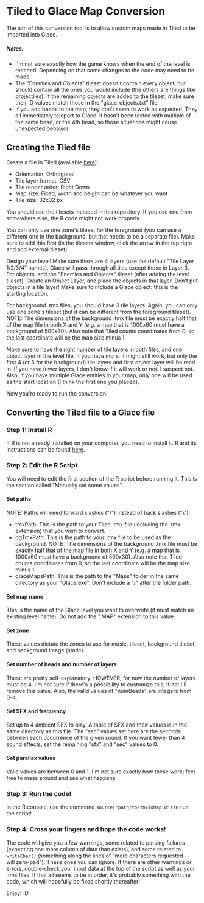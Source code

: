 Tiled to Glace Map Conversion
=============================

The aim of this conversion tool is to allow custom maps made in Tiled to be imported into Glace.

##### Notes:

+ I'm not sure exactly how the game knows when the end of the level is reached. Depending on that some changes to the code may need to be made.
+ The "Enemies and Objects" tileset doesn't contain every object, but should contain all the ones you would include (the others are things like projectiles). If the remaining objects are added to the tileset, make sure their ID values match those in the "glace_objects.txt" file.
+ If you add beads to the map, they don't seem to work as expected. They all immediately teleport to Glace. It hasn't been tested with multiple of the same bead, or the 4th bead, so those situations might cause unexpected behavior.

Creating the Tiled file
-----------------------

Create a file in Tiled (available [here](https://www.mapeditor.org/)):

+ Orientation: Orthogonal
+ Tile layer format: CSV
+ Tile render order: Right Down
+ Map size: Fixed, width and height can be whatever you want
+ Tile size: 32x32 px

You should use the tilesets included in this repository. If you use one from somewhere else, the R code might not work properly.

You can only use one zone's tileset for the foreground (you can use a different one in the background, but that needs to be a separate file). Make sure to add this first (in the tilesets window, click the arrow in the top right and add external tileset).

Design your level! Make sure there are 4 layers (use the default "Tile Layer 1/2/3/4" names). Glace will pass through all tiles except those in Layer 3. For objects, add the "Enemies and Objects" tileset (after adding the level tileset). Create an Object Layer, and place the objects in that layer. Don't put objects in a tile layer! Make sure to include a Glace object: this is the starting location.

For background .tmx files, you should have 3 tile layers. Again, you can only use one zone's tileset (but it can be different from the foreground tileset). NOTE: The dimensions of the background .tmx file must be exactly half that of the map file in both X and Y (e.g. a map that is 1000x60 must have a background of 500x30). Also note that Tiled counts coordinates from 0, so the last coordinate will be the map size minus 1.

Make sure to have the right number of tile layers in both files, and one object layer in the level file. If you have more, it might still work, but only the first 4 (or 3 for the background) tile layers and first object layer will be read in. If you have fewer layers, I don't know if it will work or not. I suspect not. Also, if you have multiple Glace entities in your map, only one will be used as the start location (I think the first one you placed).

Now you're ready to run the conversion!



Converting the Tiled file to a Glace file
-----------------------------------------

### Step 1: Install R
If R is not already installed on your computer, you need to install it. R and its instructions can be found [here](https://www.r-project.org/).


### Step 2: Edit the R Script

You will need to edit the first section of the R script before running it. This is the section called "Manually set some values".


#### Set paths

NOTE: Paths will need forward slashes ("/") instead of back slashes ("\\").

+ tmxPath: This is the path to your Tiled .tmx file (including the .tmx extension) that you wish to convert.
+ bgTmxPath: This is the path to your .tmx file to be used as the background. NOTE: The dimensions of the background .tmx file must be exactly half that of the map file in both X and Y (e.g. a map that is 1000x60 must have a background of 500x30). Also note that Tiled counts coordinates from 0, so the last coordinate will be the map size minus 1.
+ glaceMapsPath: This is the path to the "Maps" folder in the same directory as your "Glace.exe". Don't include a "/" after the folder path.

#### Set map name

This is the name of the Glace level you want to overwrite (it must match an existing level name). Do not add the ".MAP" extension to this value.

#### Set zone

These values dictate the zones to use for music, tileset, background tileset, and background image (static).

#### Set number of beads and number of layers

These are pretty self-explanatory. HOWEVER, for now the number of layers must be 4. I'm not sure if there's a possibility to customize this, if not I'll remove this value. Also, the valid values of "numBeads" are integers from 0&ndash;4.

#### Set SFX and frequency

Set up to 4 ambient SFX to play. A table of SFX and their values is in the same directory as this file. The "sec" values set here are the seconds between each occurrence of the given sound. If you want fewer than 4 sound effects, set the remaining "sfx" and "sec" values to 0.

#### Set parallax values

Valid values are between 0 and 1. I'm not sure exactly how these work; feel free to mess around and see what happens.

### Step 3: Run the code!

In the R console, use the command `source("path/to/tmxToMap.R")` to run the script!

### Step 4: Cross your fingers and hope the code works!

The code will give you a few warnings, some related to parsing failures (expecting one more column of data than exists), and some related to `writeChar()` (something along the lines of "more characters requested -- will zero-pad"). These ones you can ignore. If there are other warnings or errors, double-check your input data at the top of the script as well as your .tmx files. If that all seems to be in order, it's probably something with the code, which will hopefully be fixed shortly thereafter!

Enjoy! :D